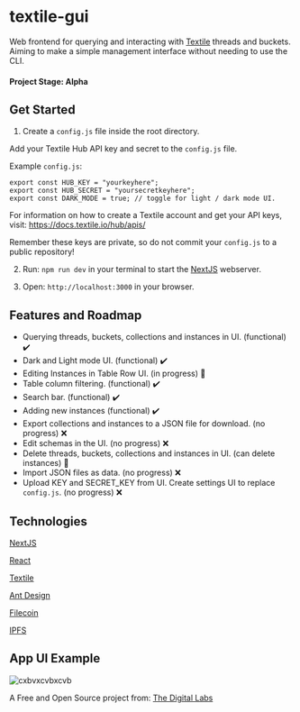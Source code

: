 # textile-gui
Web frontend for querying and interacting with [Textile](https://www.textile.io/) threads and buckets. Aiming to make a simple management interface without needing to use the CLI.

#### Project Stage: Alpha

## Get Started

1. Create a `config.js` file inside the root directory.

Add your Textile Hub API key and secret to the `config.js` file. 

Example `config.js`:
```
export const HUB_KEY = "yourkeyhere";
export const HUB_SECRET = "yoursecretkeyhere";
export const DARK_MODE = true; // toggle for light / dark mode UI.
```

For information on how to create a Textile account and get your API keys, visit: https://docs.textile.io/hub/apis/

Remember these keys are private, so do not commit your `config.js` to a public repository!

2. Run: `npm run dev` in your terminal to start the [NextJS](https://nextjs.org/) webserver.

3. Open: `http://localhost:3000` in your browser.

## Features and Roadmap

- Querying threads, buckets, collections and instances in UI. (functional) ✔️
- Dark and Light mode UI. (functional) ✔️
- Editing Instances in Table Row UI. (in progress) 🚧
- Table column filtering. (functional) ✔️
- Search bar. (functional) ✔️
- Adding new instances (functional) ✔️
- Export collections and instances to a JSON file for download. (no progress) ❌
- Edit schemas in the UI. (no progress) ❌
- Delete threads, buckets, collections and instances in UI. (can delete instances) 🚧
- Import JSON files as data. (no progress) ❌
- Upload KEY and SECRET_KEY from UI. Create settings UI to replace `config.js`. (no progress) ❌

## Technologies

[NextJS](https://nextjs.org/)

[React](https://reactjs.org/)

[Textile](https://www.textile.io/)

[Ant Design](https://ant.design/)

[Filecoin](https://filecoin.io/)

[IPFS](https://ipfs.io/)

## App UI Example

![cxbvxcvbxcvb](https://user-images.githubusercontent.com/27584221/116507622-748cf680-a874-11eb-8316-090585d65fbc.PNG)

A Free and Open Source project from: [The Digital Labs](https://github.com/the-digital-labs)

